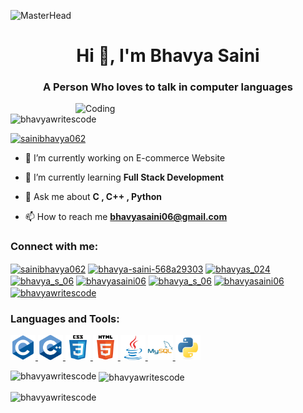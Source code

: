 ![MasterHead](https://images-wixmp-ed30a86b8c4ca887773594c2.wixmp.com/f/6fe91322-e36d-4aca-8d83-41904f9e429f/df3kllr-32b45386-cb0b-4d18-8614-d9c5c5349294.gif?token=eyJ0eXAiOiJKV1QiLCJhbGciOiJIUzI1NiJ9.eyJzdWIiOiJ1cm46YXBwOjdlMGQxODg5ODIyNjQzNzNhNWYwZDQxNWVhMGQyNmUwIiwiaXNzIjoidXJuOmFwcDo3ZTBkMTg4OTgyMjY0MzczYTVmMGQ0MTVlYTBkMjZlMCIsIm9iaiI6W1t7InBhdGgiOiJcL2ZcLzZmZTkxMzIyLWUzNmQtNGFjYS04ZDgzLTQxOTA0ZjllNDI5ZlwvZGYza2xsci0zMmI0NTM4Ni1jYjBiLTRkMTgtODYxNC1kOWM1YzUzNDkyOTQuZ2lmIn1dXSwiYXVkIjpbInVybjpzZXJ2aWNlOmZpbGUuZG93bmxvYWQiXX0.wXPGXM3Wy0nOUVmXi1d-CT031ZTvMjTdTsvYShmMXTY)
<h1 align="center">Hi 👋, I'm Bhavya Saini</h1>
<h3 align="center">A Person Who loves to talk in computer languages</h3>
<img align="right" alt="Coding" width="400" src="https://images.squarespace-cdn.com/content/v1/5c299b57e2ccd1899549dc84/1599243349804-BWM994NEV97HLY6KGYI4/01d7176e77aebf3b461562899efcf47f.gif">

<p align="left"> <img src="https://komarev.com/ghpvc/?username=bhavyawritescode&label=Profile%20views&color=0e75b6&style=flat" alt="bhavyawritescode" /> </p>

<p align="left"> <a href="https://twitter.com/sainibhavya062" target="blank"><img src="https://img.shields.io/twitter/follow/sainibhavya062?logo=twitter&style=for-the-badge" alt="sainibhavya062" /></a> </p>

- 🔭 I’m currently working on E-commerce Website 

- 🌱 I’m currently learning **Full Stack Development**

- 💬 Ask me about **C , C++ , Python**

- 📫 How to reach me **bhavyasaini06@gmail.com**

<h3 align="left">Connect with me:</h3>
<p align="left">
<a href="https://twitter.com/sainibhavya062" target="blank"><img align="center" src="https://raw.githubusercontent.com/rahuldkjain/github-profile-readme-generator/master/src/images/icons/Social/twitter.svg" alt="sainibhavya062" height="30" width="40" /></a>
<a href="https://linkedin.com/in/bhavya-saini-568a29303" target="blank"><img align="center" src="https://raw.githubusercontent.com/rahuldkjain/github-profile-readme-generator/master/src/images/icons/Social/linked-in-alt.svg" alt="bhavya-saini-568a29303" height="30" width="40" /></a>
<a href="https://instagram.com/bhavyas_024" target="blank"><img align="center" src="https://raw.githubusercontent.com/rahuldkjain/github-profile-readme-generator/master/src/images/icons/Social/instagram.svg" alt="bhavyas_024" height="30" width="40" /></a>
<a href="https://www.codechef.com/users/bhavya_s_06" target="blank"><img align="center" src="https://cdn.jsdelivr.net/npm/simple-icons@3.1.0/icons/codechef.svg" alt="bhavya_s_06" height="30" width="40" /></a>
<a href="https://www.hackerrank.com/bhavyasaini06" target="blank"><img align="center" src="https://raw.githubusercontent.com/rahuldkjain/github-profile-readme-generator/master/src/images/icons/Social/hackerrank.svg" alt="bhavyasaini06" height="30" width="40" /></a>
<a href="https://codeforces.com/profile/bhavya_s_06" target="blank"><img align="center" src="https://raw.githubusercontent.com/rahuldkjain/github-profile-readme-generator/master/src/images/icons/Social/codeforces.svg" alt="bhavya_s_06" height="30" width="40" /></a>
<a href="https://www.leetcode.com/bhavyasaini06" target="blank"><img align="center" src="https://raw.githubusercontent.com/rahuldkjain/github-profile-readme-generator/master/src/images/icons/Social/leet-code.svg" alt="bhavyasaini06" height="30" width="40" /></a>
<a href="https://www.topcoder.com/members/bhavyawritescode" target="blank"><img align="center" src="https://raw.githubusercontent.com/rahuldkjain/github-profile-readme-generator/master/src/images/icons/Social/topcoder.svg" alt="bhavyawritescode" height="30" width="40" /></a>
</p>

<h3 align="left">Languages and Tools:</h3>
<p align="left"> <a href="https://www.cprogramming.com/" target="_blank" rel="noreferrer"> <img src="https://raw.githubusercontent.com/devicons/devicon/master/icons/c/c-original.svg" alt="c" width="40" height="40"/> </a> <a href="https://www.w3schools.com/cpp/" target="_blank" rel="noreferrer"> <img src="https://raw.githubusercontent.com/devicons/devicon/master/icons/cplusplus/cplusplus-original.svg" alt="cplusplus" width="40" height="40"/> </a> <a href="https://www.w3schools.com/css/" target="_blank" rel="noreferrer"> <img src="https://raw.githubusercontent.com/devicons/devicon/master/icons/css3/css3-original-wordmark.svg" alt="css3" width="40" height="40"/> </a> <a href="https://www.w3.org/html/" target="_blank" rel="noreferrer"> <img src="https://raw.githubusercontent.com/devicons/devicon/master/icons/html5/html5-original-wordmark.svg" alt="html5" width="40" height="40"/> </a> <a href="https://www.java.com" target="_blank" rel="noreferrer"> <img src="https://raw.githubusercontent.com/devicons/devicon/master/icons/java/java-original.svg" alt="java" width="40" height="40"/> </a> <a href="https://www.mysql.com/" target="_blank" rel="noreferrer"> <img src="https://raw.githubusercontent.com/devicons/devicon/master/icons/mysql/mysql-original-wordmark.svg" alt="mysql" width="40" height="40"/> </a> <a href="https://www.python.org" target="_blank" rel="noreferrer"> <img src="https://raw.githubusercontent.com/devicons/devicon/master/icons/python/python-original.svg" alt="python" width="40" height="40"/> </a> </p>

<p><img align="left" src="https://github-readme-stats.vercel.app/api/top-langs?username=bhavyawritescode&show_icons=true&locale=en&layout=compact" alt="bhavyawritescode" /></p>

<p>&nbsp;<img align="center" src="https://github-readme-stats.vercel.app/api?username=bhavyawritescode&show_icons=true&locale=en" alt="bhavyawritescode" /></p>

<p><img align="center" src="https://github-readme-streak-stats.herokuapp.com/?user=bhavyawritescode&" alt="bhavyawritescode" /></p>


